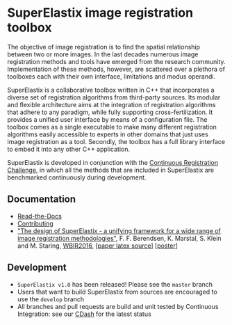 # SuperElastix image registration toolbox #

The objective of image registration is to find the spatial
relationship between two or more images.
In the last decades numerous image registration methods
and tools have emerged from the research community.
Implementation of these methods, however, are scattered
over a plethora of toolboxes each with their own interface,
limitations and modus operandi.

SuperElastix is a collaborative toolbox written in C++ that incorporates a diverse set of registration algorithms from third-party sources. Its modular and flexible architecture aims at the integration of registration algorithms that adhere to any paradigm, while fully supporting cross-fertilization.
It provides a unified user interface by means of a configuration file. The toolbox comes as a single executable to make many different registration algorithms easily accessible to experts in other domains that just uses image registration as a tool. Secondly, the toolbox has a full library interface to embed it into any other C++ application.

SuperElastix is developed in conjunction with the [Continuous Registration Challenge](https://continuousregistration.grand-challenge.org/), in which all the methods that are included in SuperElastix are benchmarked continuously during development.

## Documentation ##
- [Read-the-Docs](http://superelastix.readthedocs.io/en/latest/index.html)
- [Contributing](CONTRIBUTING.md)
- ["The design of SuperElastix - a unifying framework for a wide range of image registration methodologies"](http://www.cv-foundation.org/openaccess/content_cvpr_2016_workshops/w15/papers/Berendsen_The_Design_of_CVPR_2016_paper.pdf), F. F. Berendsen, K. Marstal, S. Klein and M. Staring, [WBIR2016](http://wbir2016.doc.ic.ac.uk/), [[paper latex source](https://github.com/SuperElastix/Publications/tree/master/paperWBIR16)] [[poster](https://github.com/SuperElastix/Publications/blob/master/posterWBIR16/Poster_SuperElastix_WBIR.svg)]

## Development ##
- `SuperElastix v1.0` has been released! Please see the `master` branch
- Users that want to build SuperElastix from sources are encouraged to use the `develop` branch
- All branches and pull requests are build and unit tested by Continuous Integration: see our [CDash](https://my.cdash.org/index.php?project=SuperElastix) for the latest status
